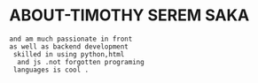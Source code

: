 # ABOUT-TIMOTHY SEREM SAKA 
    and am much passionate in front 
    as well as backend development 
     skilled in using python,html
      and js .not forgotten programing
     languages is cool .
       